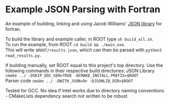 # Example JSON Parsing with Fortran 
An example of building, linking and using Jacob Williams' [JSON library](https://github.com/jacobwilliams/json-fortran) for fortran.

To build the library and example caller, in ROOT type `sh build_all.sh`.  
To run the example, from ROOT `cd build && ./main_exe`.   
This will write `$ROOT/results.json`, which can then be parsed with `python3 read_results.py`. 

If building manually, set ROOT equal to this project's top directory. Use the following commands in their respective build directories: 
JSON Library `cmake ../ -DSKIP_DOC_GEN=TRUE -DCMAKE_INSTALL_PREFIX=$ROOT`  
Parser code `cmake ../ -DWITH_JSON=On -DJSONLIB_DIR=$ROOT` 

Tested for GCC. No idea if Intel works due to directory naming conventions - CMakeLists dependency search not written to be robust.  


